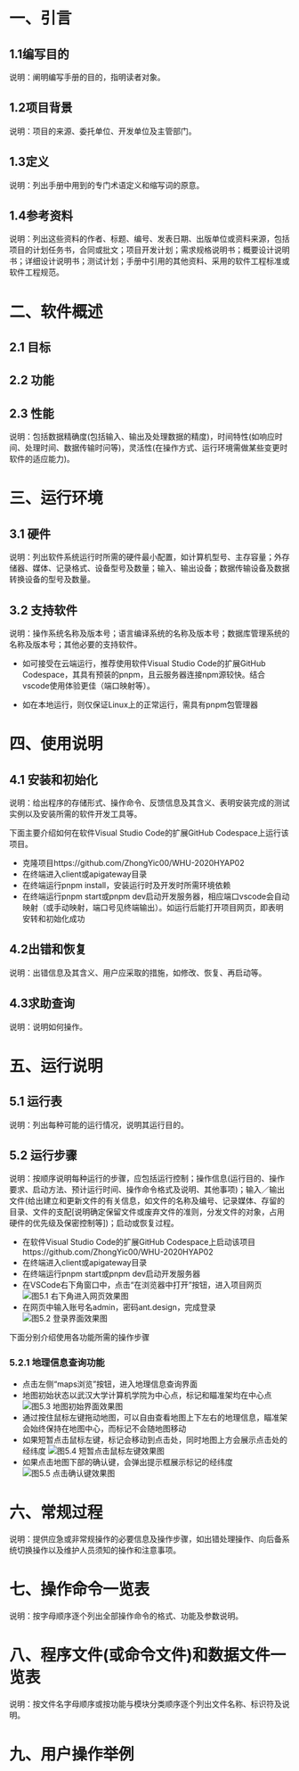 # 一、引言
## 1.1编写目的
说明：阐明编写手册的目的，指明读者对象。

## 1.2项目背景
说明：项目的来源、委托单位、开发单位及主管部门。

## 1.3定义
说明：列出手册中用到的专门术语定义和缩写词的原意。

## 1.4参考资料
说明：列出这些资料的作者、标题、编号、发表日期、出版单位或资料来源，包括项目的计划任务书，合同或批文；项目开发计划；需求规格说明书；概要设计说明书；详细设计说明书；测试计划；手册中引用的其他资料、采用的软件工程标准或软件工程规范。

# 二、软件概述
## 2.1 目标

## 2.2 功能

## 2.3 性能
说明：包括数据精确度(包括输入、输出及处理数据的精度)，时间特性(如响应时间、处理时间、数据传输时问等)，灵活性(在操作方式、运行环境需做某些变更时软件的适应能力)。

# 三、运行环境
## 3.1 硬件
说明：列出软件系统运行时所需的硬件最小配置，如计算机型号、主存容量；外存储器、媒体、记录格式、设备型号及数量；输入、输出设备；数据传输设备及数据转换设备的型号及数量。

## 3.2 支持软件
说明：操作系统名称及版本号；语言编译系统的名称及版本号；数据库管理系统的名称及版本号；其他必要的支持软件。

- 如可接受在云端运行，推荐使用软件Visual Studio Code的扩展GitHub Codespace，其具有预装的pnpm，且云服务器连接npm源较快。结合vscode使用体验更佳（端口映射等）。

- 如在本地运行，则仅保证Linux上的正常运行，需具有pnpm包管理器

# 四、使用说明
## 4.1 安装和初始化
说明：给出程序的存储形式、操作命令、反馈信息及其含义、表明安装完成的测试实例以及安装所需的软件开发工具等。

下面主要介绍如何在软件Visual Studio Code的扩展GitHub Codespace上运行该项目。

- 克隆项目https://github.com/ZhongYic00/WHU-2020HYAP02
- 在终端进入client或apigateway目录
- 在终端运行pnpm install，安装运行时及开发时所需环境依赖
- 在终端运行pnpm start或pnpm dev启动开发服务器，相应端口vscode会自动映射（或手动映射，端口号见终端输出）。如运行后能打开项目网页，即表明安转和初始化成功

## 4.2出错和恢复
说明：出错信息及其含义、用户应采取的措施，如修改、恢复、再启动等。

## 4.3求助查询
说明：说明如何操作。

# 五、运行说明
## 5.1 运行表
说明：列出每种可能的运行情况，说明其运行目的。

## 5.2 运行步骤
说明：按顺序说明每种运行的步骤，应包括运行控制；操作信息(运行目的、操作要求、启动方法、预计运行时间、操作命令格式及说明、其他事项)；输入／输出文件(给出建立和更新文件的有关信息，如文件的名称及编号、记录媒体、存留的目录、文件的支配[说明确定保留文件或废弃文件的准则，分发文件的对象，占用硬件的优先级及保密控制等])；启动或恢复过程。

- 在软件Visual Studio Code的扩展GitHub Codespace上启动该项目https://github.com/ZhongYic00/WHU-2020HYAP02
- 在终端进入client或apigateway目录
- 在终端运行pnpm start或pnpm dev启动开发服务器
- 在VSCode右下角窗口中，点击“在浏览器中打开”按钮，进入项目网页
![图5.1 右下角进入网页效果图](images/右下角进入网页.png)
- 在网页中输入账号名admin，密码ant.design，完成登录
![图5.2 登录界面效果图](images/登录界面.png)

下面分别介绍使用各功能所需的操作步骤
### 5.2.1 地理信息查询功能

- 点击左侧“maps浏览”按钮，进入地理信息查询界面
- 地图初始状态以武汉大学计算机学院为中心点，标记和瞄准架均在中心点
![图5.3 地图初始界面效果图](images/地图初始界面.png)
- 通过按住鼠标左键拖动地图，可以自由查看地图上下左右的地理信息，瞄准架会始终保持在地图中心，而标记不会随地图移动
- 如果短暂点击鼠标左键，标记会移动到点击处，同时地图上方会展示点击处的经纬度
![图5.4 短暂点击鼠标左键效果图](images/短暂点击鼠标左键.png)
- 如果点击地图下部的确认键，会弹出提示框展示标记的经纬度
![图5.5 点击确认键效果图](images/点击确认键.png)

# 六、常规过程
说明：提供应急或非常规操作的必要信息及操作步骤，如出错处理操作、向后备系统切换操作以及维护人员须知的操作和注意事项。

# 七、操作命令一览表
说明：按字母顺序逐个列出全部操作命令的格式、功能及参数说明。

# 八、程序文件(或命令文件)和数据文件一览表
说明：按文件名字母顺序或按功能与模块分类顺序逐个列出文件名称、标识符及说明。

# 九、用户操作举例